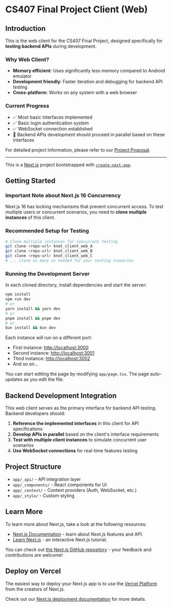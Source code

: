 # CS407 Final Project Client (Web)

## Introduction

This is the web client for the CS407 Final Project, designed specifically for **testing backend APIs** during development. 

### Why Web Client?
- **Memory efficient**: Uses significantly less memory compared to Android emulator
- **Development friendly**: Faster iteration and debugging for backend API testing
- **Cross-platform**: Works on any system with a web browser

### Current Progress
- ✅ Most basic interfaces implemented
- ✅ Basic login authentication system
- ✅ WebSocket connection established
- 🚧 Backend APIs development should proceed in parallel based on these interfaces

For detailed project information, please refer to our [Project Proposal](./CS407_Project_Proposal.pdf).

---

This is a [Next.js](https://nextjs.org) project bootstrapped with [`create-next-app`](https://nextjs.org/docs/app/api-reference/cli/create-next-app).

## Getting Started

### Important Note about Next.js 16 Concurrency
Next.js 16 has locking mechanisms that prevent concurrent access. To test multiple users or concurrent scenarios, you need to **clone multiple instances** of this client.

### Recommended Setup for Testing
```bash
# Clone multiple instances for concurrent testing
git clone <repo-url> knot_client_web_A
git clone <repo-url> knot_client_web_B
git clone <repo-url> knot_client_web_C
# ... clone as many as needed for your testing scenarios
```

### Running the Development Server
In each cloned directory, install dependencies and start the server:

```bash
npm install
npm run dev
# or
yarn install && yarn dev
# or
pnpm install && pnpm dev
# or
bun install && bun dev
```

Each instance will run on a different port:
- First instance: [http://localhost:3000](http://localhost:3000)
- Second instance: [http://localhost:3001](http://localhost:3001)
- Third instance: [http://localhost:3002](http://localhost:3002)
- And so on...

You can start editing the page by modifying `app/page.tsx`. The page auto-updates as you edit the file.

## Backend Development Integration

This web client serves as the primary interface for backend API testing. Backend developers should:

1. **Reference the implemented interfaces** in this client for API specifications
2. **Develop APIs in parallel** based on the client's interface requirements
3. **Test with multiple client instances** to simulate concurrent user scenarios
4. **Use WebSocket connections** for real-time features testing

## Project Structure

- `app/_api/` - API integration layer
- `app/_components/` - React components for UI
- `app/_context/` - Context providers (Auth, WebSocket, etc.)
- `app/_style/` - Custom styling

## Learn More

To learn more about Next.js, take a look at the following resources:

- [Next.js Documentation](https://nextjs.org/docs) - learn about Next.js features and API.
- [Learn Next.js](https://nextjs.org/learn) - an interactive Next.js tutorial.

You can check out [the Next.js GitHub repository](https://github.com/vercel/next.js) - your feedback and contributions are welcome!

## Deploy on Vercel

The easiest way to deploy your Next.js app is to use the [Vercel Platform](https://vercel.com/new?utm_medium=default-template&filter=next.js&utm_source=create-next-app&utm_campaign=create-next-app-readme) from the creators of Next.js.

Check out our [Next.js deployment documentation](https://nextjs.org/docs/app/building-your-application/deploying) for more details.
